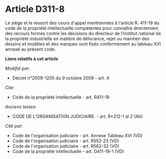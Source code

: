 # Article D311-8

Le siège et le ressort des cours d'appel mentionnées à l'article R. 411-19 du code de la propriété intellectuelle compétentes
pour connaître directement des recours formés contre les décisions du directeur de l'Institut national de la propriété
industrielle en matière de délivrance, rejet ou maintien des dessins et modèles et des marques sont fixés conformément au
tableau XVI annexé au présent code.

**Liens relatifs à cet article**

_Modifié par_:

  - Décret n°2009-1205 du 9 octobre 2009 - art. 4

_Cite_:

  - Code de la propriété intellectuelle - art. R411-19

_Anciens textes_:

  - CODE DE L'ORGANISATION JUDICIAIRE. - art. R*212-1 al 2 (Ab)

_Cité par_:

  - Code de l'organisation judiciaire - art. Annexe Tableau XVI (VD)
  - Code de l'organisation judiciaire - art. R552-23 (VD)
  - Code de l'organisation judiciaire - art. R562-32 (VD)
  - Code de la propriété intellectuelle - art. D411-19-1 (VD)
